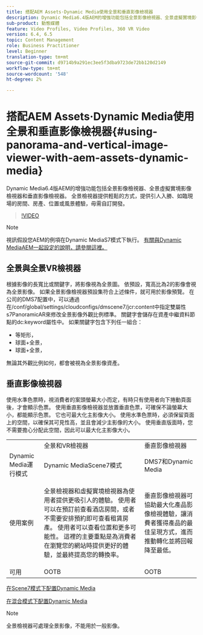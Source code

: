 ```yaml
---
title: 搭配AEM Assets·Dynamic Media使用全景和垂直影像檢視器
description: Dynamic Media6.4版AEM的增強功能包括全景影像檢視器、全景虛擬實境影像檢視器和垂直影像檢視器。 全景檢視器提供輕鬆的方式，提供引人入勝、如臨現場的房間、房產、位置或風景體驗，毋需自訂開發。
sub-product: 動態媒體
feature: Video Profiles, Video Profiles, 360 VR Video
version: 6.4, 6.5
topic: Content Management
role: Business Practitioner
level: Beginner
translation-type: tm+mt
source-git-commit: d9714b9a291ec3ee5f3dba9723de72bb120d2149
workflow-type: tm+mt
source-wordcount: '548'
ht-degree: 2%

---
```



# 搭配AEM Assets·Dynamic Media使用全景和垂直影像檢視器{#using-panorama-and-vertical-image-viewer-with-aem-assets-dynamic-media}

Dynamic Media6.4版AEM的增強功能包括全景影像檢視器、全景虛擬實境影像檢視器和垂直影像檢視器。 全景檢視器提供輕鬆的方式，提供引人入勝、如臨現場的房間、房產、位置或風景體驗，毋需自訂開發。

>[!VIDEO](https://video.tv.adobe.com/v/24156/?quality=9&learn=on)

>[!NOTE]
>
>視訊假設您AEM的例項在Dynamic MediaS7模式下執行。 [有關與Dynamic MediaAEM一起設定的說明，請參閱這裡。](https://helpx.adobe.com/tw/experience-manager/6-3/assets/using/config-dynamic-fp-14410.html)

## 全景與全景VR檢視器

根據影像的長寬比或關鍵字，將影像視為全景圖。 依預設，寬高比為2的影像會視為全景影像。 如果全景影像檢視器預設集符合上述條件，就可用於影像預覽。 在公司的DMS7配置中，可以通過在/conf/global/settings/cloudconfigs/dmscene7/jcr:content中指定雙屬性s7PanoramicAR來修改全景影像外觀比例標準。 關鍵字會儲存在資產中繼資料節點的dc:keyword屬性中。 如果關鍵字包含下列任一組合：

* 等矩形，
* 球面+全景，
* 球面+全景，

無論其外觀比例如何，都會被視為全景影像資產。

## 垂直影像檢視器

使用水準色票時，視消費者的案頭螢幕大小而定，有時只有使用者向下捲動頁面後，才會顯示色票。 使用垂直影像檢視器並放置垂直色票，可確保不論螢幕大小，都能顯示色票。 它也可最大化主影像大小。 使用水準色票時，必須保留頁面上的空間，以確保其可見性高，並且會減少主影像的大小。 使用垂直版面時，您不需要擔心分配此空間，因此可以最大化主影像大小。

<table> 
 <tbody>
  <tr>
   <td> </td>
   <td>全景和VR檢視器</td>
   <td>垂直影像檢視器</td>
  </tr>
  <tr>
   <td>Dynamic Media運行模式</td>
   <td>Dynamic MediaScene7模式</td>
   <td>DMS7和Dynamic Media</td>
  </tr>
  <tr>
   <td>使用案例</td>
   <td><p>全景檢視器和虛擬實境檢視器為使用者提供更吸引人的體驗。 使用者可以在預訂前查看酒店房間，或者不需要安排預約即可查看租賃房產。 使用者可以查看位置和更多可能性。 這裡的主要重點是為消費者在瀏覽您的網站時提供更好的體驗，並最終提高您的轉換率。</p> <p> </p> </td> 
   <td><p>垂直影像檢視器可協助最大化產品影像檢視體驗，讓消費者獲得產品的最佳呈現方式，進而推動轉化並將回報降至最低。</p> <p> </p> </td>
  </tr>
  <tr>
   <td>可用 </td>
   <td>OOTB</td>
   <td>OOTB</td>
  </tr>
 </tbody>
</table>

[在Scene7模式下配置Dynamic Media](https://helpx.adobe.com/experience-manager/6-5/assets/using/config-dms7.html)

[在混合模式下配置Dynamic Media](https://helpx.adobe.com/tw/experience-manager/6-5/assets/using/config-dynamic.html)

>[!NOTE]
>
>全景檢視器可處理全景影像，不能用於一般影像。
